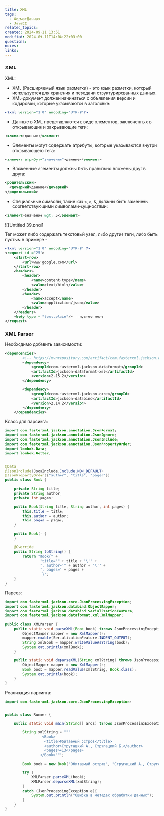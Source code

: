 ```yaml
---
title: XML
tags:
  - ФорматДанных
  - JavaEE
related_topics: 
created: 2024-09-11 13:51
modified: 2024-09-11T14:08:22+03:00
questions: 
notes: 
links: 
---
```

### XML

XML:

- XML (Расширяемый язык разметки) - это язык разметки, который используется для хранения и передачи структурированных данных.
- XML-документ должен начинаться с объявления версии и кодировки, которые указываются в заголовке:

```XML
<?xml version="1.0" encoding="UTF-8"?>
```

- Данные в XML представляются в виде элементов, заключенных в открывающие и закрывающие теги:

```XML
<элемент>данные</элемент>
```

- Элементы могут содержать атрибуты, которые указываются внутри открывающего тега:

```XML
<элемент атрибут="значение">данные</элемент>
```

- Вложенные элементы должны быть правильно вложены друг в друга:

```XML
<родительский>
  <дочерний>данные</дочерний>
</родительский>
```

- Специальные символы, такие как `<`, `>`, `&`, должны быть заменены соответствующими символами-сущностями:

```XML
<элемент>значение &gt; 5</элемент>
```

![[Untitled 39.png]]

Тег может либо содержать текстовый узел, либо другие теги, либо быть пустым в примере - <body/>

```XML
<?xml version="1.0" encoding="UTF-8" ?>
<request id ="25">
    <start-row>
        <url>www.google.com</url>
    </start-row>
    <headers>
        <header>
            <name>content-type</name>
            <value>text/html</value>
        </header>
        <header>
            <name>accept</name>
            <value>application/json</value>
        </header>
    </headers>
    <body type = "text.plain"/> --пустое поле
</request>
```

### XML Parser

Необходимо добавить зависимости:

```XML
<dependencies>
        <!-- https://mvnrepository.com/artifact/com.fasterxml.jackson.dataformat/jackson-dataformat-xml -->
        <dependency>
            <groupId>com.fasterxml.jackson.dataformat</groupId>
            <artifactId>jackson-dataformat-xml</artifactId>
            <version>2.15.2</version>
        </dependency>

        <dependency>
            <groupId>com.fasterxml.jackson.core</groupId>
            <artifactId>jackson-databind</artifactId>
            <version>2.14.2</version>
        </dependency>
    </dependencies>
```

Класс для парсинга:

```Java
import com.fasterxml.jackson.annotation.JsonFormat;
import com.fasterxml.jackson.annotation.JsonIgnore;
import com.fasterxml.jackson.annotation.JsonInclude;
import com.fasterxml.jackson.annotation.JsonPropertyOrder;
import lombok.Data;
import lombok.Getter;


@Data
@JsonInclude(JsonInclude.Include.NON_DEFAULT)
@JsonPropertyOrder({"author", "title", "pages"})
public class Book {

    private String title;
    private String author;
    private int pages;

    public Book(String title, String author, int pages) {
        this.title = title;
        this.author = author;
        this.pages = pages;
    }

    public Book() {
    }

    @Override
    public String toString() {
        return "Book{" +
                "title='" + title + '\'' +
                ", author='" + author + '\'' +
                ", pages=" + pages +
                '}';
    }
}
```

Парсер:

```Java
import com.fasterxml.jackson.core.JsonProcessingException;
import com.fasterxml.jackson.databind.ObjectMapper;
import com.fasterxml.jackson.databind.SerializationFeature;
import com.fasterxml.jackson.dataformat.xml.XmlMapper;

public class XMLParser {
    public static void parseXML(Book book) throws JsonProcessingException {
        ObjectMapper mapper = new XmlMapper();
        mapper.enable(SerializationFeature.INDENT_OUTPUT);
        String xmlBook = mapper.writeValueAsString(book);
        System.out.println(xmlBook);
    }

    public static void deparseXML(String xmlString) throws JsonProcessingException {
        ObjectMapper mapper = new XmlMapper();
        Book book = mapper.readValue(xmlString, Book.class);
        System.out.println(book);
    }
}
```

Реализация парсинга:

```Java
import com.fasterxml.jackson.core.JsonProcessingException;


public class Runner {

    public static void main(String[] args) throws JsonProcessingException {

        String xmlString = """
                 <Book>
                  <title>Обитаемый остров</title>
                  <author>Стругацкий А., Стругацкий Б.</author>
                  <pages>413</pages>
                </Book>""";

        Book book = new Book("Обитаемый остров", "Стругацкий А., Стругацкий Б.", 413);

        try {
            XMLParser.parseXML(book);
            XMLParser.deparseXML(xmlString);
        }
        catch (JsonProcessingException e){
            System.out.println("Ошибка в методах обработки данных");
        }
    }
}
```

  